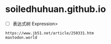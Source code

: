 # soiledhuhuan.github.io
- [ ] 表达式树 Expression<Func>>
```https
https://www.jb51.net/article/250331.htm
mastodon.world
```
